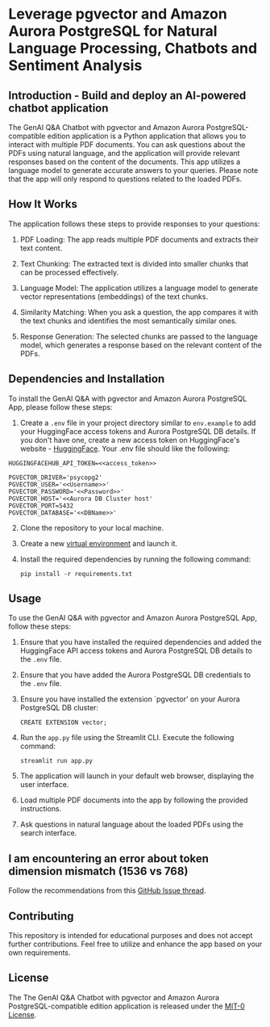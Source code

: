 # Leverage pgvector and Amazon Aurora PostgreSQL for Natural Language Processing, Chatbots and Sentiment Analysis

## Introduction - Build and deploy an AI-powered chatbot application

The GenAI Q&A Chatbot with pgvector and Amazon Aurora PostgreSQL-compatible edition application is a Python application that allows you to interact with multiple PDF documents. You can ask questions about the PDFs using natural language, and the application will provide relevant responses based on the content of the documents. This app utilizes a language model to generate accurate answers to your queries. Please note that the app will only respond to questions related to the loaded PDFs.

## How It Works

The application follows these steps to provide responses to your questions:

1. PDF Loading: The app reads multiple PDF documents and extracts their text content.

2. Text Chunking: The extracted text is divided into smaller chunks that can be processed effectively.

3. Language Model: The application utilizes a language model to generate vector representations (embeddings) of the text chunks.

4. Similarity Matching: When you ask a question, the app compares it with the text chunks and identifies the most semantically similar ones.

5. Response Generation: The selected chunks are passed to the language model, which generates a response based on the relevant content of the PDFs.

## Dependencies and Installation

To install the GenAI Q&A with pgvector and Amazon Aurora PostgreSQL App, please follow these steps:

1. Create a `.env` file in your project directory similar to `env.example` to add your HuggingFace access tokens and Aurora PostgreSQL DB details. If you don't have one, create a new access token on HuggingFace's website - [HuggingFace](https://huggingface.co/settings/tokens). Your .env file should like the following:
```
HUGGINGFACEHUB_API_TOKEN=<<access_token>>

PGVECTOR_DRIVER='psycopg2'
PGVECTOR_USER='<<Username>>'
PGVECTOR_PASSWORD='<<Password>>'
PGVECTOR_HOST='<<Aurora DB Cluster host'
PGVECTOR_PORT=5432
PGVECTOR_DATABASE='<<DBName>>'
```
2. Clone the repository to your local machine.

3. Create a new [virtual environment](https://docs.python.org/3/library/venv.html#module-venv) and launch it.

4. Install the required dependencies by running the following command:
   ```
   pip install -r requirements.txt
   ```

## Usage

To use the GenAI Q&A with pgvector and Amazon Aurora PostgreSQL App, follow these steps:

1. Ensure that you have installed the required dependencies and added the HuggingFace API access tokens and Aurora PostgreSQL DB details to the `.env` file.

2. Ensure that you have added the Aurora PostgreSQL DB credentials to the `.env` file.

3. Ensure you have installed the extension `pgvector' on your Aurora PostgreSQL DB cluster:
   ```
   CREATE EXTENSION vector;
   ```

4. Run the `app.py` file using the Streamlit CLI. Execute the following command:
   ```
   streamlit run app.py
   ```

5. The application will launch in your default web browser, displaying the user interface.

6. Load multiple PDF documents into the app by following the provided instructions.

7. Ask questions in natural language about the loaded PDFs using the search interface.

## I am encountering an error about token dimension mismatch (1536 vs 768)

Follow the recommendations from this [GitHub Issue thread](https://github.com/hwchase17/langchain/issues/2219).

## Contributing

This repository is intended for educational purposes and does not accept further contributions. Feel free to utilize and enhance the app based on your own requirements.

## License

The The GenAI Q&A Chatbot with pgvector and Amazon Aurora PostgreSQL-compatible edition application is released under the [MIT-0 License](https://spdx.org/licenses/MIT-0.html).
